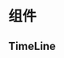 # 组件

<script setup>
import TimeLine from './TimeLine/index.vue'
</script>

## TimeLine

<TimeLine />
